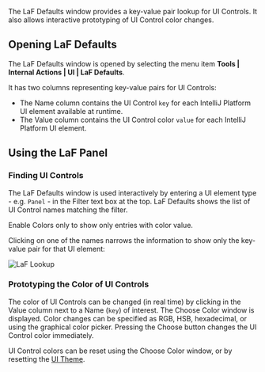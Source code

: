 [//]: # (title: Internal Actions - LaF Defaults)

<!-- Copyright 2000-2022 JetBrains s.r.o. and other contributors. Use of this source code is governed by the Apache 2.0 license that can be found in the LICENSE file. -->

The <control>LaF Defaults</control> window provides a key-value pair lookup for UI Controls.
It also allows interactive prototyping of UI Control color changes.

<include src="internal_actions_intro.md" include-id="enable_internal_mode_tip"></include>

## Opening LaF Defaults

The <control>LaF Defaults</control> window is opened by selecting the menu item **Tools \| Internal Actions \| UI \| LaF Defaults**.

It has two columns representing key-value pairs for UI Controls:

* The <control>Name</control> column contains the UI Control `key` for each IntelliJ Platform UI element available at runtime.
* The <control>Value</control> column contains the UI Control color `value` for each IntelliJ Platform UI element.

## Using the LaF Panel

### Finding UI Controls

The <control>LaF Defaults</control> window is used interactively by entering a UI element type - e.g. `Panel` - in the <control>Filter</control> text box at the top.
<control>LaF Defaults</control> shows the list of UI Control names matching the filter.

Enable <control>Colors only</control> to show only entries with color value.

Clicking on one of the names narrows the information to show only the key-value pair for that UI element:

![LaF Lookup](internal_lafd_win.png)

### Prototyping the Color of UI Controls

The color of UI Controls can be changed (in real time) by clicking in the <control>Value</control> column next to a <control>Name</control> (`key`) of interest.
The <control>Choose Color</control> window is displayed.
Color changes can be specified as RGB, HSB, hexadecimal, or using the graphical color picker.
Pressing the <control>Choose</control> button changes the UI Control color immediately.

UI Control colors can be reset using the <control>Choose Color</control> window, or by resetting the [UI Theme](https://www.jetbrains.com/help/idea/settings-appearance.html).
